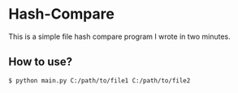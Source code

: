 # Hash-Compare
This is a simple file hash compare program I wrote in two minutes.

## How to use?
```console
$ python main.py C:/path/to/file1 C:/path/to/file2
```
